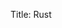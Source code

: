 Title: Rust

<div id="rust-commit-graph"></div>
<script type="text/javascript" src="/data/projects/rust.js"></script>

<link rel="stylesheet" type="text/css" href="/css/graph.css" />
<script type="text/javascript" src="http://d3js.org/d3.v3.min.js"></script>
<script type="text/javascript" src="/js/colours.js"></script>
<script type="text/javascript" src="/js/graph.js"></script>




